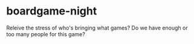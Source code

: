 boardgame-night
===============

Releive the stress of who's bringing what games? Do we have enough or too many people for this game? 

